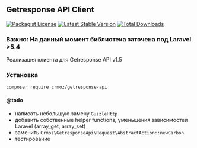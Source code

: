 ## Getresponse API Client
[![Packagist License](https://poser.pugx.org/crmoz/getresponse-api/license.png)](http://choosealicense.com/licenses/mit/)
[![Latest Stable Version](https://poser.pugx.org/crmoz/getresponse-api/version.png)](https://packagist.org/packages/crmoz/getresponse-api)
[![Total Downloads](https://poser.pugx.org/crmoz/getresponse-api/d/total.png)](https://packagist.org/packages/crmoz/getresponse-api)

### Важно: На данный момент библиотека заточена под Laravel >5.4

Реализация клиента для Getresponse API v1.5

### Установка

``composer require crmoz/getresponse-api``


#### @todo

- написать небольшую замену `GuzzleHttp`
- добавить собственные helper functions, уменьшения зависимостей Laravel (array_get, array_set)
- заменить `Crmoz\GetresponseApi\Request\AbstractAction::newCarbon`
- тестирование
